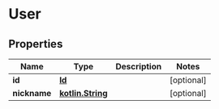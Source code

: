 # User

## Properties
Name | Type | Description | Notes
------------ | ------------- | ------------- | -------------
**id** | [**Id**](Id.md) |  |  [optional]
**nickname** | [**kotlin.String**](.md) |  |  [optional]
